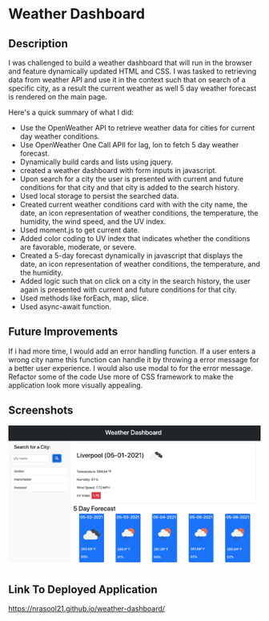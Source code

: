 # Weather Dashboard

## Description 

I was challenged to build a weather dashboard that will run in the browser and feature dynamically updated HTML and CSS. I was tasked to retrieving data from weather API and use it in the context such that on search of a specific city, as a result the current weather as well 5 day weather forecast is rendered on the main page. 

Here's a quick summary of what I did:

- Use the OpenWeather API to retrieve weather data for cities for current day weather conditions. 
- Use OpenWeather One Call APIl for lag, lon to fetch 5 day weather forecast.
- Dynamically build cards and lists using jquery.
- created a weather dashboard with form inputs in javascript. 
- Upon search for a city the user is presented with current and future conditions for that city and that city is added to the search history.
- Used local storage to persist the searched data. 
- Created current weather conditions card with with the city name, the date, an icon representation of weather conditions, the temperature, the humidity, the wind speed, and the UV index. 
- Used moment.js to get current date.
- Added color coding to UV index that indicates whether the conditions are favorable, moderate, or severe. 
- Created a 5-day forecast dynamically in javascript that displays the date, an icon representation of weather conditions, the temperature, and the humidity. 
- Added logic such that on click on a city in the search history,
the user again is presented with current and future conditions for that city. 
- Used methods like forEach, map, slice. 
- Used async-await function. 

## Future Improvements 

If i had more time, I would add an error handling function. If a user enters a wrong city name this function can handle it by throwing a error message for a better user experience. 
I would also use modal to for the error message.
Refactor some of the code
Use more of CSS framework to make the application look more visually appealing.

## Screenshots

![mani_page](./assets/screenshots/Screenshot_weather_dashboard.png)


## Link To Deployed Application 

https://nrasool21.github.io/weather-dashboard/